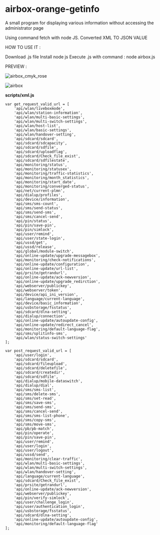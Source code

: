 # airbox-orange-getinfo
A small program for displaying various information without accessing the administrator page

Using command fetch with node JS.
Converted XML TO JSON VALUE

HOW TO USE IT : 

Download .js file
Install node js
Execute .js with command : node airbox.js

PREVIEW : 

![airbox_cmyk_rose](https://github.com/ProbablyXS/airbox-orange-getinfo/assets/99107085/ac0bcc90-a449-4e6c-9830-4d0e4182209a)

![airbox](https://github.com/ProbablyXS/airbox-orange-getinfo/assets/99107085/4782b794-e964-4c7a-8764-da0f4662eec3)


**scripts/xml.js**

```
var get_request_valid_url = [
	'api/wlan/liveboxmode',
	'api/wlan/station-information',
	'api/wlan/multi-basic-settings',
	'api/wlan/multi-switch-settings',
	'api/wlan/host-list',
	'api/wlan/basic-settings',
	'api/wlan/handover-setting',
	'api/sdcard/sdcard',
	'api/sdcard/sdcapacity',
	'api/sdcard/sdfile',
	'api/sdcard/uploadflag',
	'api/sdcard/Check_file_exist',
	'api/sdcard/sdfilestate',
	'api/monitoring/status',
	'api/monitoring/statusex',
	'api/monitoring/traffic-statistics',
	'api/monitoring/month_statistics',
	'api/monitoring/start_date',
	'api/monitoring/converged-status',
	'api/net/current-plmn',
	'api/dialup/profiles',
	'api/device/information',
	'api/sms/sms-count',
	'api/sms/send-status',
	'api/sms/send-sms',
	'api/sms/cancel-send',
	'api/pin/status',
	'api/pin/save-pin',
	'api/pin/simlock',
	'api/user/remind',
	'api/user/state-login',
	'api/ussd/get',
	'api/ussd/release',
	'api/global/module-switch',
	'api/online-update/upgrade-messagebox',
	'api/monitoring/check-notifications',
	'api/online-update/configuration',
	'api/online-update/url-list',
	'api/prsite/getrandurl',
	'api/online-update/ack-newversion',	
	'api/online-update/upgrade_redirction',	   
	'api/webserver/publickey',
	'api/webserver/token',
	'api/device/api_ini_version',
	'api/language/current-language',
	'api/device/basic_information',
	'api/usbstorage/fsstatus',
	'api/sdcard/dlna-setting',
	'api/dialup/connection',
	'api/online-update/autoupdate-config',
	'api/online-update/redirect_cancel',
	'api/monitoring/default-language-flag',
	'api/sms/splitinfo-sms',
	'api/wlan/status-switch-settings'
];
```

```
var post_request_valid_url = [
	'api/user/login',
	'api/sdcard/sdcard',
	'api/sdcard/fileupload',
	'api/sdcard/deletefile',
	'api/sdcard/createdir',
	'api/sdcard/sdfile',
	'api/dialup/mobile-dataswitch',
	'api/dialup/dial',
	'api/sms/sms-list',
	'api/sms/delete-sms',
	'api/sms/set-read',
	'api/sms/save-sms',
	'api/sms/send-sms',
	'api/sms/cancel-send',
	'api/sms/sms-list-phone',
	'api/sms/copy-sms',
	'api/sms/move-sms',
	'api/pb/pb-match',
	'api/pin/operate',
	'api/pin/save-pin',
	'api/user/remind',
	'api/user/login',
	'api/user/logout',
	'api/ussd/send',
	'api/monitoring/clear-traffic',
	'api/wlan/multi-basic-settings',
	'api/wlan/multi-switch-settings',
	'api/wlan/handover-setting',
	'api/language/current-language',
	'api/sdcard/Check_file_exist',
	'api/prsite/getrandurl',
	'api/online-update/ack-newversion',	
	'api/webserver/publickey',
	'api/pin/verify-simlock',
	'api/user/challenge_login',
	'api/user/authentication_login',
	'api/usbstorage/fsstatus',
	'api/sdcard/dlna-setting',
	'api/online-update/autoupdate-config',
	'api/monitoring/default-language-flag'
];
```


